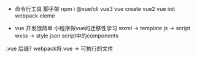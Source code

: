 - 命令行工具 脚手架
 npm i @vue/cli
 vue3 vue create
 vue2 vue init webpack eleme

- vue 开发很简单
  小程序做vue的迁移性学习
  wxml -> template
  js -> script 
  wxss -> style
  json  script中的components

.vue 后缀? webpack将.vue -> 可执行的文件